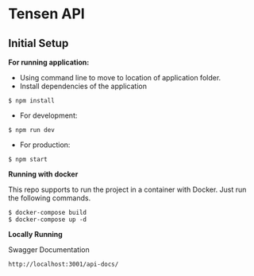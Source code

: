# Tensen API

## Initial Setup

**For running application:**

- Using command line to move to location of application folder.
- Install dependencies of the application

```
$ npm install
```

- For development:

```
$ npm run dev
```

- For production:

```
$ npm start
```

**Running with docker**

This repo supports to run the project in a container with Docker. Just run the following commands.

```
$ docker-compose build
$ docker-compose up -d
```

**Locally Running**

Swagger Documentation

```
http://localhost:3001/api-docs/
```
